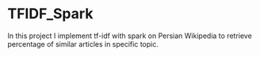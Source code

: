 # TFIDF_Spark
In this project I implement tf-idf with spark on Persian Wikipedia to retrieve percentage of similar articles in specific topic.
